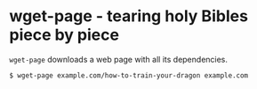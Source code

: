 wget-page - tearing holy Bibles piece by piece
==============================================
`wget-page` downloads a web page with all its dependencies.

```
$ wget-page example.com/how-to-train-your-dragon example.com
```

